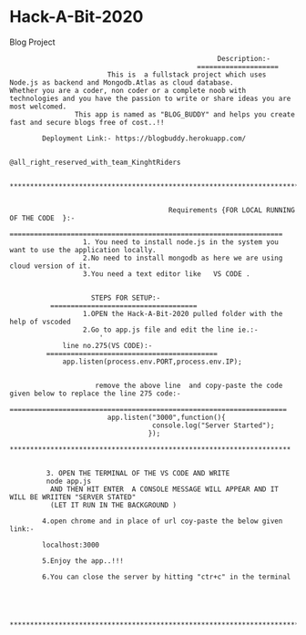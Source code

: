 # Hack-A-Bit-2020
Blog Project
 
                                                       Description:-
                                                  ====================
                            This is  a fullstack project which uses Node.js as backend and Mongodb.Atlas as cloud database. 
	Whether you are a coder, non coder or a complete noob with technologies and you have the passion to write or share ideas you are most welcomed.
	                This app is named as "BLOG_BUDDY" and helps you create fast and secure blogs free of cost..!!
			
			Deployment Link:- https://blogbuddy.herokuapp.com/
			
			                                                       @all_right_reserved_with_team_KinghtRiders

       *********************************************************************************************************************************************************4


                                           Requirements {FOR LOCAL RUNNING OF THE CODE  }:-
                                    ===================================================================
                      1. You need to install node.js in the system you want to use the application locally.
                      2.No need to install mongodb as here we are using cloud version of it.
                      3.You need a text editor like   VS CODE .
                      
                      
                        STEPS FOR SETUP:-
              ====================================
                      1.OPEN the Hack-A-Bit-2020 pulled folder with the help of vscoded
                      2.Go to app.js file and edit the line ie.:-
                          '
                 line no.275(VS CODE):-    
             ========================================== 
                 app.listen(process.env.PORT,process.env.IP);
                         
                         
                         remove the above line  and copy-paste the code given below to replace the line 275 code:-
                     ====================================================================       
                            app.listen("3000",function(){
	                                   console.log("Server Started");
                                      });
                        *********************************************************************        
                     
                     
             3. OPEN THE TERMINAL OF THE VS CODE AND WRITE 
             node app.js 
              AND THEN HIT ENTER  A CONSOLE MESSAGE WILL APPEAR AND IT WILL BE WRIITEN "SERVER STATED"
              (LET IT RUN IN THE BACKGROUND )
            
            4.open chrome and in place of url coy-paste the below given link:-
            
            localhost:3000
            
            5.Enjoy the app..!!!
            
            6.You can close the server by hitting "ctr+c" in the terminal
                                    
                                    
                                    
                                    
                 *******************************************************************************
